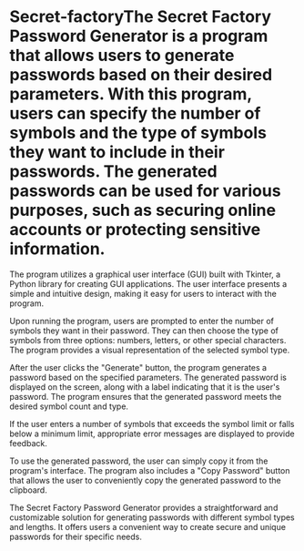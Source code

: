 # Secret-factoryThe Secret Factory Password Generator is a program that allows users to generate passwords based on their desired parameters. With this program, users can specify the number of symbols and the type of symbols they want to include in their passwords. The generated passwords can be used for various purposes, such as securing online accounts or protecting sensitive information.

The program utilizes a graphical user interface (GUI) built with Tkinter, a Python library for creating GUI applications. The user interface presents a simple and intuitive design, making it easy for users to interact with the program.

Upon running the program, users are prompted to enter the number of symbols they want in their password. They can then choose the type of symbols from three options: numbers, letters, or other special characters. The program provides a visual representation of the selected symbol type.

After the user clicks the "Generate" button, the program generates a password based on the specified parameters. The generated password is displayed on the screen, along with a label indicating that it is the user's password. The program ensures that the generated password meets the desired symbol count and type.

If the user enters a number of symbols that exceeds the symbol limit or falls below a minimum limit, appropriate error messages are displayed to provide feedback.

To use the generated password, the user can simply copy it from the program's interface. The program also includes a "Copy Password" button that allows the user to conveniently copy the generated password to the clipboard.

The Secret Factory Password Generator provides a straightforward and customizable solution for generating passwords with different symbol types and lengths. It offers users a convenient way to create secure and unique passwords for their specific needs.
